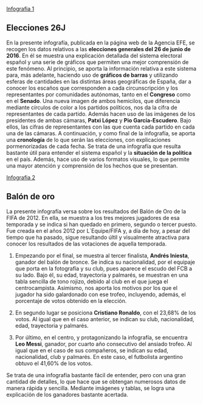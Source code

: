 [Infografia 1](https://images.app.goo.gl/i7kSANsTBs292aBf6)

## Elecciones 26J

En la presente infografía, publicada en la página web de la Agencia EFE, se recogen los datos relativos a las **elecciones generales del 26 de junio de 2016**. En él se muestra una explicación detallada del sistema electoral español y una serie de gráficos que permiten una mejor comprensión de este fenómeno.
Al principio, se aporta la información relativa a este sistema para, más adelante, haciendo uso de **gráficos de barras** y utilizando esferas de cantidades en las distintas áreas geográficas de España, dar a conocer los escaños que corresponden a cada circunscripción y los representantes por comunidades autónomas, tanto en el **Congreso** como en el **Senado**.
Una nueva imagen de ambos hemicilos, que diferencia mediante círculos de color a los partidos políticos, nos da la cifra de representantes de cada partido. Además hacen uso de las imágenes de los presidentes de ambas cámaras, **Patxi López** y **Pio García-Escudero**. Bajo ellos, las cifras de representantes con las que cuenta cada partido en cada una de las cámaras. 
A continuación, y como final de la infografía, se aporta una **cronología** de lo que serán las elecciones, con explicaciones pormenorizadas de cada fecha.
Se trata de una infografía que resulta bastante útil para entender el sistema español y la **situación de la política** en el país. Además, hace uso de varios formatos visuales, lo que permite una mayor atención y comprensión de los hechos que se presentan. 


[Infografia 2](http://www.infografikacomunicacion.es/m/infografias-prensa/especiales/131-balon-de-oro-2012)

## Balón de oro

La presente infografía versa sobre los resultados del Balón de Oro de la FIFA de 2012. En ella, se muestra a los tres mejores jugadores de esa temporada y se indica si han quedado en primero, segundo o tercer puesto. Fue creada en el años 2012 por L´Equipe/FIFA y, a día de hoy, a pesar del tiempo que ha pasado, sigue resultando últil y visualmente atractiva para conocer los resultados de las votaciones de aquella temporada.

1. Empezando por el final, se muestra al tercer finalista, **Andrés Iniesta**, ganador del balón de bronce. Se indica su nacionalidad, por el equipaje que porta en la fotografía y su club, pues aparece el escudo del FCB a su lado. Bajo él, su edad, trayectoria y palmarés, se muestran en una tabla sencilla de  tono rojizo, debido al club en el que juega el centrocampista. Asimismo, nos aporta los motivos por los que el jugador ha sido galardonado con ese trofeo, incluyendo, además, el porcentaje de votos obtenido en la elección.

1. En segundo lugar se posiciona **Cristiano Ronaldo**, con el 23,68% de los votos. Al igual que en el caso anterior, se indican su club, nacionalidad, edad, trayectoria y palmarés.

1. Por último, en el centro, y protagonizando la infografía, se encuentra **Leo Messi**, ganador, por cuarto año consecutivo del ansiado trofeo. Al igual que en el caso de sus compañeros, se indican su edad, nacionalidad, club y palmarés. En este caso, el futbolista argentino obtuvo el 41,60% de los votos.

Se trata de una infografía bastante fácil de entender, pero con una gran cantidad de detalles, lo que hace que se obtengan numerosos datos de manera rápida y sencilla. Mediante imágenes y tablas, se logra una explicación de los ganadores bastante acertada.

